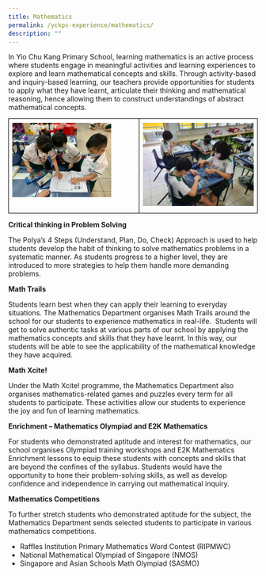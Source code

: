```yaml
---
title: Mathematics
permalink: /yckps-experience/mathematics/
description: ""
---
```

In Yio Chu Kang Primary School, learning mathematics is an active process where students engage in meaningful activities and learning experiences to explore and learn mathematical concepts and skills. Through activity-based and inquiry-based learning, our teachers provide opportunities for students to apply what they have learnt, articulate their thinking and mathematical reasoning, hence allowing them to construct understandings of abstract mathematical concepts.

<table class="MsoTableGrid" border="1" cellspacing="0" cellpadding="0" width="100%" style="width:100.0%;border-collapse:collapse;border:none;mso-border-alt:solid windowtext .5pt;
 mso-yfti-tbllook:1184;mso-padding-alt:0in 5.4pt 0in 5.4pt"><tbody><tr style="mso-yfti-irow:0;mso-yfti-firstrow:yes;mso-yfti-lastrow:yes"><td width="52%" valign="top" style="width:52.44%;border:solid windowtext 1.0pt;
  mso-border-alt:solid windowtext .5pt;padding:0in 5.4pt 0in 5.4pt"><p style="margin-top:6.0pt;margin-right:0in;margin-bottom:6.0pt;margin-left:
  0in;line-height:115%"><span style="font-family:&quot;Lato&quot;,sans-serif;mso-no-proof:
  yes"><img src="/images/2023/Mathematics/inquiry-based%20learning%202.png" style="width:200px;height:auto;" align="center">
</span></p><p style="margin-top:6.0pt;margin-right:0in;margin-bottom:6.0pt;margin-left:
  0in;line-height:115%"></p></td><td width="47%" valign="top" style="width:47.56%;border:solid windowtext 1.0pt;
  border-left:none;mso-border-left-alt:solid windowtext .5pt;mso-border-alt:
  solid windowtext .5pt;padding:0in 5.4pt 0in 5.4pt"><p style="margin-top:6.0pt;margin-right:0in;margin-bottom:6.0pt;margin-left:
  0in;line-height:115%"><span style="font-family:&quot;Lato&quot;,sans-serif;mso-no-proof:
  yes"><img src="/images/2023/Mathematics/activity-based%20learning%201.jpeg" style="width200px;height:auto;" align="center"></span></p><p></p></td></tr></tbody></table>

**Critical thinking in Problem Solving**

The Polya’s 4 Steps (Understand, Plan, Do, Check) Approach is used to help students develop the habit of thinking to solve mathematics problems in a systematic manner. As students progress to a higher level, they are introduced to more strategies to help them handle more demanding problems.

**Math Trails**

Students learn best when they can apply their learning to everyday situations. The Mathematics Department organises Math Trails around the school for our students to experience mathematics in real-life. &nbsp;Students will get to solve authentic tasks at various parts of our school by applying the mathematics concepts and skills that they have learnt. In this way, our students will be able to see the applicability of the mathematical knowledge they have acquired.

**Math Xcite!**

Under the Math Xcite! programme, the Mathematics Department also organises mathematics-related games and puzzles every term for all students to participate. These activities allow our students to experience the joy and fun of learning mathematics.

**Enrichment – Mathematics Olympiad and E2K Mathematics**

For students who demonstrated aptitude and interest for mathematics, our school organises Olympiad training workshops and E2K Mathematics Enrichment lessons to equip these students with concepts and skills that are beyond the confines of the syllabus. Students would have the opportunity to hone their problem-solving skills, as well as develop confidence and independence in carrying out mathematical inquiry.

**Mathematics Competitions**

To further stretch students who demonstrated aptitude for the subject, the Mathematics Department sends selected students to participate in various mathematics competitions.

* Raffles Institution Primary Mathematics Word Contest (RIPMWC)
* National Mathematical Olympiad of Singapore (NMOS)
* Singapore and Asian Schools Math Olympiad (SASMO)